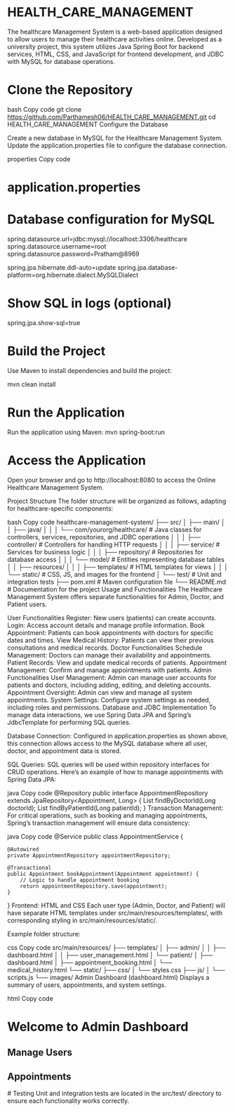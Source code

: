 # HEALTH_CARE_MANAGEMENT
The healthcare Management System is a web-based application designed to allow users to manage their healthcare activities online. Developed as a university project, this system utilizes Java Spring Boot for backend services, HTML, CSS, and JavaScript for frontend development, and JDBC with MySQL for database operations.

# Clone the Repository

bash
Copy code
git clone https://github.com/Parthamesh06/HEALTH_CARE_MANAGEMENT.git
cd HEALTH_CARE_MANAGEMENT
Configure the Database

Create a new database in MySQL for the Healthcare Management System. Update the application.properties file to configure the database connection.

properties
Copy code
# application.properties
# Database configuration for MySQL
spring.datasource.url=jdbc:mysql://localhost:3306/healthcare
spring.datasource.username=root
spring.datasource.password=Pratham@8969


spring.jpa.hibernate.ddl-auto=update
spring.jpa.database-platform=org.hibernate.dialect.MySQLDialect

# Show SQL in logs (optional)
spring.jpa.show-sql=true

# Build the Project

Use Maven to install dependencies and build the project:

mvn clean install

# Run the Application

Run the application using Maven:
mvn spring-boot:run

# Access the Application

Open your browser and go to http://localhost:8080 to access the Online Healthcare Management System.

Project Structure
The folder structure will be organized as follows, adapting for healthcare-specific components:

bash
Copy code
healthcare-management-system/
├── src/
│   ├── main/
│   │   ├── java/
│   │   │   └── com/yourorg/healthcare/ # Java classes for controllers, services, repositories, and JDBC operations
│   │   │       ├── controller/         # Controllers for handling HTTP requests
│   │   │       ├── service/            # Services for business logic
│   │   │       ├── repository/         # Repositories for database access
│   │   │       └── model/              # Entities representing database tables
│   │   ├── resources/
│   │   │   ├── templates/              # HTML templates for views
│   │   │   └── static/                 # CSS, JS, and images for the frontend
│   └── test/                           # Unit and integration tests
├── pom.xml                             # Maven configuration file
└── README.md                           # Documentation for the project
Usage and Functionalities
The Healthcare Management System offers separate functionalities for Admin, Doctor, and Patient users.

User Functionalities
Register: New users (patients) can create accounts.
Login: Access account details and manage profile information.
Book Appointment: Patients can book appointments with doctors for specific dates and times.
View Medical History: Patients can view their previous consultations and medical records.
Doctor Functionalities
Schedule Management: Doctors can manage their availability and appointments.
Patient Records: View and update medical records of patients.
Appointment Management: Confirm and manage appointments with patients.
Admin Functionalities
User Management: Admin can manage user accounts for patients and doctors, including adding, editing, and deleting accounts.
Appointment Oversight: Admin can view and manage all system appointments.
System Settings: Configure system settings as needed, including roles and permissions.
Database and JDBC Implementation
To manage data interactions, we use Spring Data JPA and Spring’s JdbcTemplate for performing SQL queries.

Database Connection:
Configured in application.properties as shown above, this connection allows access to the MySQL database where all user, doctor, and appointment data is stored.

SQL Queries:
SQL queries will be used within repository interfaces for CRUD operations. Here’s an example of how to manage appointments with Spring Data JPA:

java
Copy code
@Repository
public interface AppointmentRepository extends JpaRepository<Appointment, Long> {
    List<Appointment> findByDoctorId(Long doctorId);
    List<Appointment> findByPatientId(Long patientId);
}
Transaction Management:
For critical operations, such as booking and managing appointments, Spring’s transaction management will ensure data consistency:

java
Copy code
@Service
public class AppointmentService {
    
    @Autowired
    private AppointmentRepository appointmentRepository;

    @Transactional
    public Appointment bookAppointment(Appointment appointment) {
        // Logic to handle appointment booking
        return appointmentRepository.save(appointment);
    }
}
Frontend: HTML and CSS
Each user type (Admin, Doctor, and Patient) will have separate HTML templates under src/main/resources/templates/, with corresponding styling in src/main/resources/static/.

Example folder structure:

css
Copy code
src/main/resources/
├── templates/
│   ├── admin/
│   │   ├── dashboard.html
│   │   ├── user_management.html
│   └── patient/
│       ├── dashboard.html
│       ├── appointment_booking.html
│       └── medical_history.html
└── static/
    ├── css/
    │   └── styles.css
    ├── js/
    │   └── scripts.js
    └── images/
Admin Dashboard (dashboard.html)
Displays a summary of users, appointments, and system settings.

html
Copy code
<!DOCTYPE html>
<html lang="en">
<head>
    <meta charset="UTF-8">
    <title>Admin Dashboard</title>
    <link rel="stylesheet" href="/css/styles.css">
</head>
<body>
    <h1>Welcome to Admin Dashboard</h1>
    <div class="dashboard-section">
        <h2>Manage Users</h2>
        <!-- User management table -->
    </div>
    <div class="dashboard-section">
        <h2>Appointments</h2>
        <!-- Appointment management table -->
    </div>
</body>
</html>
# Testing
Unit and integration tests are located in the src/test/ directory to ensure each functionality works correctly.
